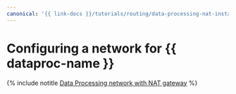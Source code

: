 ```yaml
---
canonical: '{{ link-docs }}/tutorials/routing/data-processing-nat-instance'
---
```


# Configuring a network for {{ dataproc-name }}

{% include notitle [Data Processing network with NAT gateway](../../_tutorials/routing/data-processing-nat-gateway.md) %}
